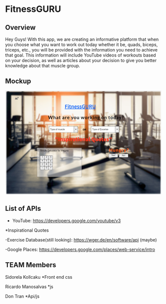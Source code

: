 # FitnessGURU


## Overview

Hey Guys! 
With this app, we are creating an informative platform that when you choose what you want to work out today whether it be, quads, biceps, triceps, etc., you will be provided with the information you need to achieve that goal. This information will include YouTube videos of workouts based on your decision, as well as articles about your decision to give you better knowledge about that muscle group. 

## Mockup

![fitness](templatemockup.png)



## List of APIs 
- YouTube: https://developers.google.com/youtube/v3

*Inspirational Quotes 

-Exercise Database(still looking): https://wger.de/en/software/api (maybe)

-Google Places: https://developers.google.com/places/web-service/intro


## TEAM Members

Sidorela Kollcaku
*Front end css

Ricardo Manosalvas
*js

Don Tran
*Api/js



